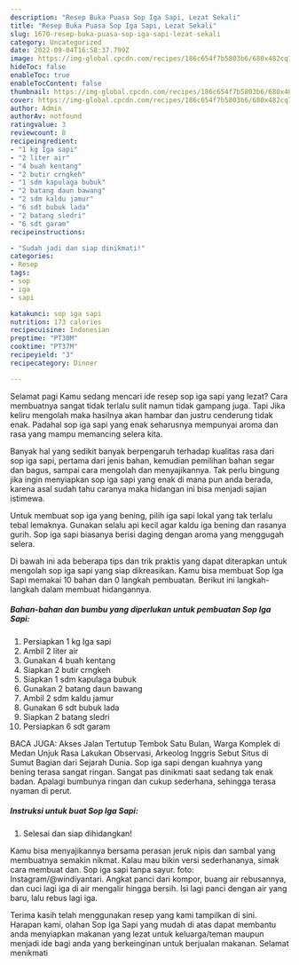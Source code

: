 ```yaml
---
description: "Resep Buka Puasa Sop Iga Sapi, Lezat Sekali"
title: "Resep Buka Puasa Sop Iga Sapi, Lezat Sekali"
slug: 1670-resep-buka-puasa-sop-iga-sapi-lezat-sekali
category: Uncategorized
date: 2022-09-04T16:58:37.799Z
image: https://img-global.cpcdn.com/recipes/186c654f7b5803b6/680x482cq70/sop-iga-sapi-foto-resep-utama.jpg
hideToc: false
enableToc: true
enableTocContent: false
thumbnail: https://img-global.cpcdn.com/recipes/186c654f7b5803b6/680x482cq70/sop-iga-sapi-foto-resep-utama.jpg
cover: https://img-global.cpcdn.com/recipes/186c654f7b5803b6/680x482cq70/sop-iga-sapi-foto-resep-utama.jpg
author: Admin
authorAv: notfound
ratingvalue: 3
reviewcount: 8
recipeingredient:
- "1 kg Iga sapi"
- "2 liter air"
- "4 buah kentang"
- "2 butir crngkeh"
- "1 sdm kapulaga bubuk"
- "2 batang daun bawang"
- "2 sdm kaldu jamur"
- "6 sdt bubuk lada"
- "2 batang sledri"
- "6 sdt garam"
recipeinstructions:

- "Sudah jadi dan siap dinikmati!"
categories:
- Resep
tags:
- sop
- iga
- sapi

katakunci: sop iga sapi 
nutrition: 173 calories
recipecuisine: Indonesian
preptime: "PT30M"
cooktime: "PT37M"
recipeyield: "3"
recipecategory: Dinner

---
```



Selamat pagi Kamu sedang mencari ide resep sop iga sapi yang lezat? Cara membuatnya sangat tidak terlalu sulit namun tidak gampang juga. Tapi Jika keliru mengolah maka hasilnya akan hambar dan justru cenderung tidak enak. Padahal sop iga sapi yang enak seharusnya mempunyai aroma dan rasa yang mampu memancing selera kita.


Banyak hal yang sedikit banyak berpengaruh terhadap kualitas rasa dari sop iga sapi, pertama dari jenis bahan, kemudian pemilihan bahan segar dan bagus, sampai cara mengolah dan menyajikannya. Tak perlu bingung jika ingin menyiapkan sop iga sapi yang enak di mana pun anda berada, karena asal sudah tahu caranya maka hidangan ini bisa menjadi sajian istimewa.

Untuk membuat sop iga yang bening, pilih iga sapi lokal yang tak terlalu tebal lemaknya. Gunakan selalu api kecil agar kaldu iga bening dan rasanya gurih. Sop iga sapi biasanya berisi daging dengan aroma yang menggugah selera.


Di bawah ini ada beberapa tips dan trik praktis yang dapat diterapkan untuk mengolah sop iga sapi yang siap dikreasikan. Kamu bisa membuat Sop Iga Sapi memakai 10 bahan dan 0 langkah pembuatan. Berikut ini langkah-langkah dalam membuat hidangannya.

<!--inarticleads1-->

##### Bahan-bahan dan bumbu yang diperlukan untuk pembuatan Sop Iga Sapi:

1. Persiapkan 1 kg Iga sapi
1. Ambil 2 liter air
1. Gunakan 4 buah kentang
1. Siapkan 2 butir crngkeh
1. Siapkan 1 sdm kapulaga bubuk
1. Gunakan 2 batang daun bawang
1. Ambil 2 sdm kaldu jamur
1. Gunakan 6 sdt bubuk lada
1. Siapkan 2 batang sledri
1. Persiapkan 6 sdt garam


BACA JUGA: Akses Jalan Tertutup Tembok Satu Bulan, Warga Komplek di Medan Unjuk Rasa Lakukan Observasi, Arkeolog Inggris Sebut Situs di Sumut Bagian dari Sejarah Dunia. Sop iga sapi dengan kuahnya yang bening terasa sangat ringan. Sangat pas dinikmati saat sedang tak enak badan. Apalagi bumbunya ringan dan cukup sederhana, sehingga terasa nyaman di perut. 

<!--inarticleads2-->

##### Instruksi untuk buat Sop Iga Sapi:


1. Selesai dan siap dihidangkan!

Kamu bisa menyajikannya bersama perasan jeruk nipis dan sambal yang membuatnya semakin nikmat. Kalau mau bikin versi sederhananya, simak cara membuat dan. Sop iga sapi tanpa sayur. foto: Instagram/@windiyantari. Angkat panci dari kompor, buang air rebusannya, dan cuci lagi iga di air mengalir hingga bersih. Isi lagi panci dengan air yang baru, lalu rebus lagi iga. 

Terima kasih telah menggunakan resep yang kami tampilkan di sini. Harapan kami, olahan Sop Iga Sapi yang mudah di atas dapat membantu anda menyiapkan makanan yang lezat untuk keluarga/teman maupun menjadi ide bagi anda yang berkeinginan untuk berjualan makanan. Selamat menikmati
